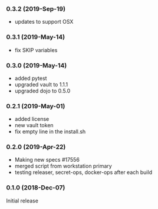 ### 0.3.2 (2019-Sep-19)
 * updates to support OSX

### 0.3.1 (2019-May-14)
 * fix SKIP variables

### 0.3.0 (2019-May-14)
 * added pytest
 * upgraded vault to 1.1.1
 * upgraded dojo to 0.5.0

### 0.2.1 (2019-May-01)
 * added license
 * new vault token
 * fix empty line in the install.sh

### 0.2.0 (2019-Apr-22)

 * Making new specs \#17556
 * merged script from workstation primary
 * testing releaser, secret-ops, docker-ops after each build

### 0.1.0 (2018-Dec-07)

Initial release

